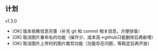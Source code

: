 ## 计划

v1.3.0

- [OK] 版本依赖信息完善（补充 git 和 commit 相关信息，方便排查）
- [OK] 取消图片重命名的功能（操作少、成本高->github只能删除后再新增）
- [OK] 取消图片上传时的图片裁剪功能（功能存在问题，等稳定后再开放）
